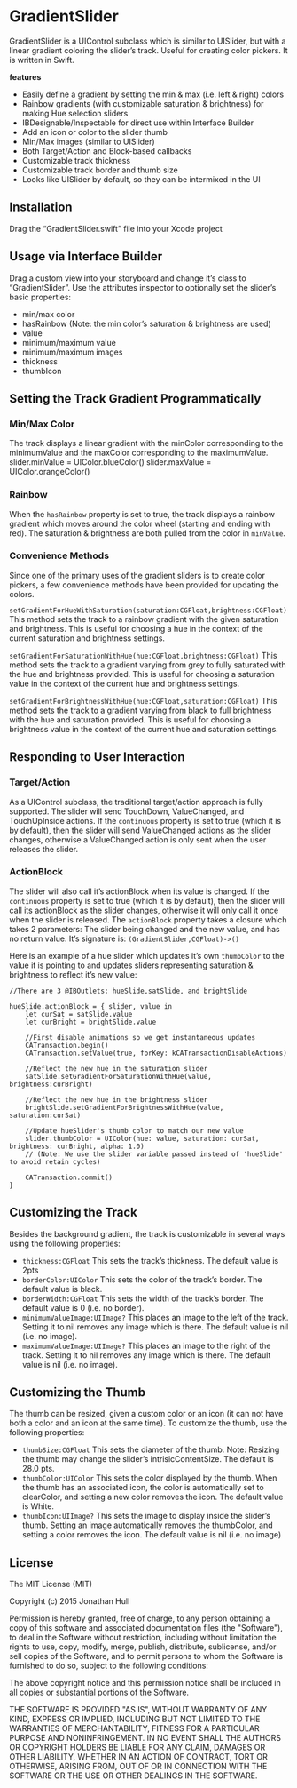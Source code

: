 # GradientSlider
GradientSlider is a UIControl subclass which is similar to UISlider, but with a linear gradient coloring the slider’s track. Useful for creating color pickers. It is written in Swift.

**features**
- Easily define a gradient by setting the min & max (i.e. left & right) colors
- Rainbow gradients (with customizable saturation & brightness) for making Hue selection sliders
- IBDesignable/Inspectable for direct use within Interface Builder
- Add an icon or color to the slider thumb
- Min/Max images (similar to UISlider)
- Both Target/Action and Block-based callbacks
- Customizable track thickness
- Customizable track border and thumb size
- Looks like UISlider by default, so they can be intermixed in the UI

## Installation
Drag the “GradientSlider.swift” file into your Xcode project

## Usage via Interface Builder
Drag a custom view into your storyboard and change it’s class to “GradientSlider”. Use the attributes inspector to optionally set the slider’s basic properties:
- min/max color
- hasRainbow (Note: the min color’s saturation & brightness are used)
- value
- minimum/maximum value
- minimum/maximum images
- thickness
- thumbIcon

## Setting the Track Gradient Programmatically
### Min/Max Color
The track displays a linear gradient with the minColor corresponding to the minimumValue and the maxColor corresponding to the maximumValue. 
	slider.minValue = UIColor.blueColor()
	slider.maxValue = UIColor.orangeColor()

### Rainbow
When the `hasRainbow` property is set to true, the track displays a rainbow gradient which moves around the color wheel (starting and ending with red). The saturation & brightness are both pulled from the color in `minValue`.

### Convenience Methods
Since one of the primary uses of the gradient sliders is to create color pickers, a few convenience methods have been provided for updating the colors.

`setGradientForHueWithSaturation(saturation:CGFloat,brightness:CGFloat)` This method sets the track to a rainbow gradient with the given saturation and brightness. This is useful for choosing a hue in the context of the current saturation and brightness settings.

`setGradientForSaturationWithHue(hue:CGFloat,brightness:CGFloat)` This method sets the track to a gradient varying from grey to fully saturated with the hue and brightness provided. This is useful for choosing a saturation value in the context of the current hue and brightness settings.

`setGradientForBrightnessWithHue(hue:CGFloat,saturation:CGFloat)` This method sets the track to a gradient varying from black to full brightness with the hue and saturation provided. This is useful for choosing a brightness value in the context of the current hue and saturation settings.

## Responding to User Interaction
### Target/Action
As a UIControl subclass, the traditional target/action approach is fully supported. The slider will send TouchDown, ValueChanged, and TouchUpInside actions. If the `continuous` property is set to true (which it is by default), then the slider will send ValueChanged actions as the slider changes, otherwise a ValueChanged action is only sent when the user releases the slider.

### ActionBlock
The slider will also call it’s actionBlock when its value is changed. If the `continuous` property is set to true (which it is by default), then the slider will call its actionBlock as the slider changes, otherwise it will only call it once when the slider is released.
The `actionBlock` property takes a closure which takes 2 parameters: The slider being changed and the new value, and has no return value. 
It’s signature is: `(GradientSlider,CGFloat)->()`

Here is an example of a hue slider which updates it’s own `thumbColor` to the value it is pointing to and updates sliders representing saturation & brightness to reflect it’s new value:

	//There are 3 @IBOutlets: hueSlide,satSlide, and brightSlide
	
	hueSlide.actionBlock = { slider, value in
		let curSat = satSlide.value
		let curBright = brightSlide.value
	
		//First disable animations so we get instantaneous updates
		CATransaction.begin()
	    CATransaction.setValue(true, forKey: kCATransactionDisableActions)
		
		//Reflect the new hue in the saturation slider
		satSlide.setGradientForSaturationWithHue(value, brightness:curBright)
		
		//Reflect the new hue in the brightness slider 
		brightSlide.setGradientForBrightnessWithHue(value, saturation:curSat) 
		
		//Update hueSlider's thumb color to match our new value
		slider.thumbColor = UIColor(hue: value, saturation: curSat, brightness: curBright, alpha: 1.0) 
		// (Note: We use the slider variable passed instead of 'hueSlide' to avoid retain cycles)
	    
	    CATransaction.commit()
	}

## Customizing the Track
Besides the background gradient, the track is customizable in several ways using the following properties:
- `thickness:CGFloat` This sets the track’s thickness. The default value is 2pts
- `borderColor:UIColor` This sets the color of the track’s border. The default value is black.
- `borderWidth:CGFloat` This sets the width of the track’s border. The default value is 0 (i.e. no border).
- `minimumValueImage:UIImage?` This places an image to the left of the track. Setting it to nil removes any image which is there. The default value is nil (i.e. no image).
- `maximumValueImage:UIImage?` This places an image to the right of the track. Setting it to nil removes any image which is there. The default value is nil (i.e. no image). 
	 
## Customizing the Thumb
The thumb can be resized, given a custom color or an icon (it can not have both a color and an icon at the same time). To customize the thumb, use the following properties:
- `thumbSize:CGFloat` This sets the diameter of the thumb. Note: Resizing the thumb may change the slider’s intrisicContentSize. The default is 28.0 pts.
- `thumbColor:UIColor` This sets the color displayed by the thumb. When the thumb has an associated icon, the color is automatically set to clearColor, and setting a new color removes the icon. The default value is White.
- `thumbIcon:UIImage?` This sets the image to display inside the slider’s thumb. Setting an image automatically removes the thumbColor, and setting a color removes the icon. The default value is nil (i.e. no image)

## License
The MIT License (MIT)

Copyright (c) 2015 Jonathan Hull

Permission is hereby granted, free of charge, to any person obtaining a copy of this software and associated documentation files (the "Software"), to deal in the Software without restriction, including without limitation the rights
to use, copy, modify, merge, publish, distribute, sublicense, and/or sell copies of the Software, and to permit persons to whom the Software is furnished to do so, subject to the following conditions:

The above copyright notice and this permission notice shall be included in all copies or substantial portions of the Software.

THE SOFTWARE IS PROVIDED "AS IS", WITHOUT WARRANTY OF ANY KIND, EXPRESS OR IMPLIED, INCLUDING BUT NOT LIMITED TO THE WARRANTIES OF MERCHANTABILITY, FITNESS FOR A PARTICULAR PURPOSE AND NONINFRINGEMENT. IN NO EVENT SHALL THE AUTHORS OR COPYRIGHT HOLDERS BE LIABLE FOR ANY CLAIM, DAMAGES OR OTHER LIABILITY, WHETHER IN AN ACTION OF CONTRACT, TORT OR OTHERWISE, ARISING FROM, OUT OF OR IN CONNECTION WITH THE SOFTWARE OR THE USE OR OTHER DEALINGS IN THE SOFTWARE.